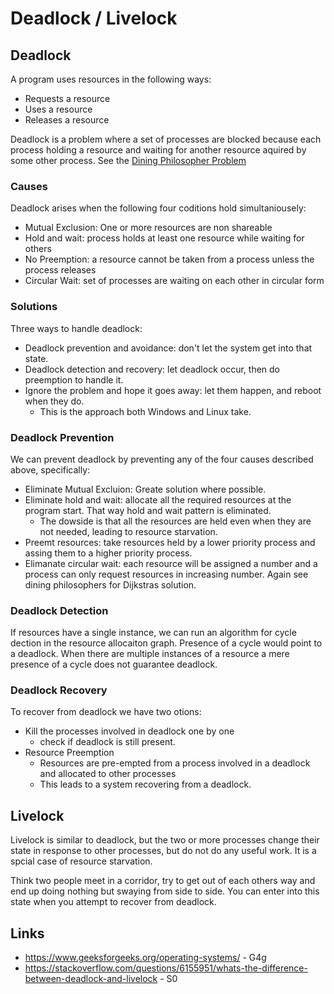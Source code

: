 # Deadlock / Livelock
## Deadlock
A program uses resources in the following ways:
* Requests a resource
* Uses a resource
* Releases a resource

Deadlock is a problem where a set of processes are blocked because each process holding a resource
and waiting for another resource aquired by some other process.  See the [Dining Philosopher Problem](https://en.wikipedia.org/wiki/Dining_philosophers_problem)

### Causes
Deadlock arises when the following four coditions hold simultaniousely:
* Mutual Exclusion: One or more resources are non shareable
* Hold and wait: process holds at least one resource while waiting for others
* No Preemption: a resource cannot be taken from a process unless the process releases
* Circular Wait: set of processes are waiting on each other in circular form

### Solutions
Three ways to handle deadlock:
* Deadlock prevention and avoidance: don't let the system get into that state.
* Deadlock detection and recovery: let deadlock occur, then do preemption to handle it.
* Ignore the problem and hope it goes away: let them happen, and reboot when they do.
  * This is the approach both Windows and Linux take.

### Deadlock Prevention
We can prevent deadlock by preventing any of the four causes described above, specifically:
* Eliminate Mutual Excluion: Greate solution where possible.
* Eliminate hold and wait: allocate all the required resources at the program start. That way
  hold and wait pattern is eliminated.  
  * The dowside is that all the resources are held even when they are not needed, leading to 
    resource starvation.
* Preemt resources: take resources held by a lower priority process and assing them to a higher 
  priority process.
* Elimanate circular wait: each resource will be assigned a number and a process can only request 
  resources in increasing number.  Again see dining philosophers for Dijkstras solution.

### Deadlock Detection
If resources have a single instance, we can run an algorithm for cycle dection in the resource
allocaiton graph. Presence of a cycle would point to a deadlock. When there are multiple instances
of a resource a mere presence of a cycle does not guarantee deadlock.

### Deadlock Recovery
To recover from deadlock we have two otions:
* Kill the processes involved in deadlock one by one
  * check if deadlock is still present.
* Resource Preemption
  * Resources are pre-empted from a process involved in a deadlock and allocated to other processes
  * This leads to a system recovering from a deadlock.

## Livelock
Livelock is similar to deadlock, but the two or more processes change their state in response to
other processes, but do not do any useful work. It is a spcial case of resource starvation.

Think two people meet in a corridor, try to get out of each others way and end up doing nothing but 
swaying from side to side. You can enter into this state when you attempt to recover from deadlock.

## Links
* https://www.geeksforgeeks.org/operating-systems/ - G4g
* https://stackoverflow.com/questions/6155951/whats-the-difference-between-deadlock-and-livelock - S0